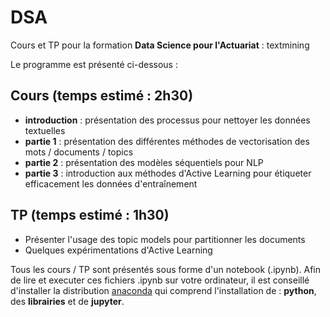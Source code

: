 # DSA

Cours et TP pour la formation <b>Data Science pour l'Actuariat</b> : textmining

Le programme est présenté ci-dessous :

## Cours (temps estimé : 2h30)
- <b>introduction</b> : présentation des processus pour nettoyer les données textuelles
- <b>partie 1</b> : présentation des différentes méthodes de vectorisation des mots / documents / topics
- <b>partie 2</b> : présentation des modèles séquentiels pour NLP
- <b>partie 3</b> : introduction aux méthodes d'Active Learning pour étiqueter efficacement les données d'entraînement

## TP (temps estimé : 1h30)
- Présenter l'usage des topic models pour partitionner les documents
- Quelques expérimentations d'Active Learning

Tous les cours / TP sont présentés sous forme d'un notebook (.ipynb). Afin de lire et executer ces fichiers .ipynb sur votre ordinateur, il est conseillé d'installer la distribution [anaconda](https://www.anaconda.com/distribution/) qui comprend l'installation de : **python**, des **librairies** et de **jupyter**.
